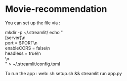 # Movie-recommendation
You can set up the file via :

mkdir -p  ~/.streamlit/
echo "\
[server]\n\
port = $PORT\n\
enableCORS = false\n\
headless = true\n\
\n\
" > ~/.streamlit/config.toml

To run the app :
web: sh setup.sh && streamlit run app.py

